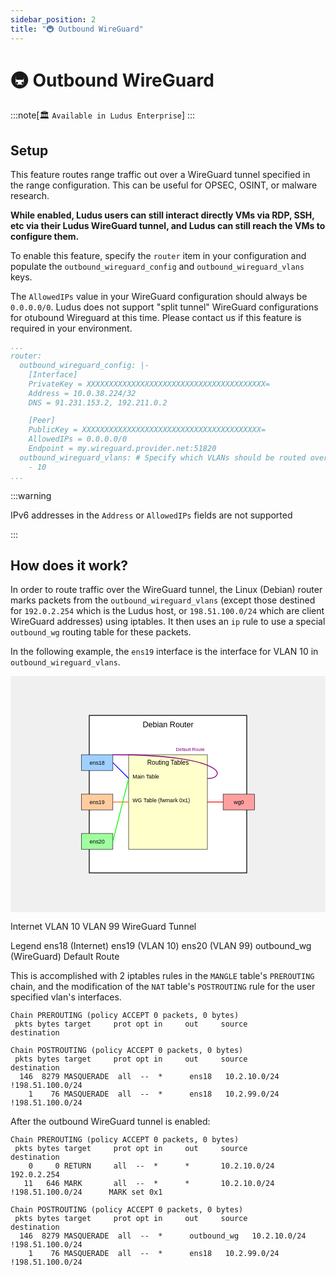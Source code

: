```yaml
---
sidebar_position: 2
title: "🚇 Outbound WireGuard"
---
```


# 🚇 Outbound WireGuard

:::note[🏛️ `Available in Ludus Enterprise`]
:::

## Setup

This feature routes range traffic out over a WireGuard tunnel specified in the range configuration.
This can be useful for OPSEC, OSINT, or malware research. 

**While enabled, Ludus users can still interact directly VMs via RDP, SSH, etc via their Ludus WireGuard tunnel, and Ludus can still reach the VMs to configure them.**

To enable this feature, specify the `router` item in your configuration and populate the `outbound_wireguard_config` and `outbound_wireguard_vlans` keys.


The `AllowedIPs` value in your WireGuard configuration should always be `0.0.0.0/0`.
Ludus does not support "split tunnel" WireGuard configurations for otubound Wireguard at this time. Please contact us if this feature is required in your environment.

```yaml title="range-config.yml"
...
router:
  outbound_wireguard_config: |-
    [Interface]
    PrivateKey = XXXXXXXXXXXXXXXXXXXXXXXXXXXXXXXXXXXXXXXX=
    Address = 10.0.38.224/32
    DNS = 91.231.153.2, 192.211.0.2

    [Peer]
    PublicKey = XXXXXXXXXXXXXXXXXXXXXXXXXXXXXXXXXXXXXXXX=
    AllowedIPs = 0.0.0.0/0
    Endpoint = my.wireguard.provider.net:51820
  outbound_wireguard_vlans: # Specify which VLANs should be routed over the WireGuard tunnel
    - 10
...
```

:::warning

IPv6 addresses in the `Address` or `AllowedIPs` fields are not supported

:::

## How does it work?

In order to route traffic over the WireGuard tunnel, the Linux (Debian) router marks packets from the `outbound_wireguard_vlans` (except those destined for `192.0.2.254` which is the Ludus host, or `198.51.100.0/24` which are client WireGuard addresses) using iptables. It then uses an `ip` rule to use a special `outbound_wg` routing table for these packets.

In the following example, the `ens19` interface is the interface for VLAN 10 in `outbound_wireguard_vlans`.

<svg xmlns="http://www.w3.org/2000/svg" viewBox="0 0 800 600">
  <!-- Background -->
  <rect width="800" height="600" fill="#f0f0f0"/>
  
  <!-- Debian Router Box -->
  <rect x="200" y="100" width="400" height="400" fill="#ffffff" stroke="#000000" stroke-width="2"/>
  <text x="400" y="130" font-family="Arial, sans-serif" font-size="20" text-anchor="middle">Debian Router</text>
  
  <!-- Interfaces -->
  <rect x="180" y="200" width="80" height="40" fill="#a0d0ff" stroke="#000000"/>
  <text x="220" y="225" font-family="Arial, sans-serif" font-size="14" text-anchor="middle">ens18</text>
  
  <rect x="180" y="300" width="80" height="40" fill="#ffcca0" stroke="#000000"/>
  <text x="220" y="325" font-family="Arial, sans-serif" font-size="14" text-anchor="middle">ens19</text>
  
  <rect x="180" y="400" width="80" height="40" fill="#a0ffa0" stroke="#000000"/>
  <text x="220" y="425" font-family="Arial, sans-serif" font-size="14" text-anchor="middle">ens20</text>
  
  <rect x="540" y="300" width="80" height="40" fill="#ffa0a0" stroke="#000000"/>
  <text x="580" y="325" font-family="Arial, sans-serif" font-size="14" text-anchor="middle">wg0</text>
  
  <!-- Routing Table -->
  <rect x="300" y="200" width="200" height="240" fill="#ffffcc" stroke="#000000"/>
  <text x="400" y="225" font-family="Arial, sans-serif" font-size="16" text-anchor="middle">Routing Tables</text>
  <text x="310" y="260" font-family="Arial, sans-serif" font-size="14">Main Table</text>
  <text x="310" y="320" font-family="Arial, sans-serif" font-size="14">WG Table (fwmark 0x1)</text>
  
  <!-- Arrows -->
  <line x1="260" y1="220" x2="300" y2="260" stroke="#0000ff" stroke-width="2" marker-end="url(#arrowhead)"/>
  <line x1="260" y1="320" x2="300" y2="320" stroke="#ff6600" stroke-width="2" marker-end="url(#arrowhead)"/>
  <line x1="260" y1="420" x2="300" y2="260" stroke="#00ff00" stroke-width="2" marker-end="url(#arrowhead)"/>
  <line x1="500" y1="320" x2="540" y2="320" stroke="#ff0000" stroke-width="2" marker-end="url(#arrowhead)"/>
  
  <!-- Arrow for default route -->
  <path d="M 500 260 C 550 260, 550 200, 260 200" fill="none" stroke="#800080" stroke-width="2" marker-end="url(#arrowhead)"/>
  <text x="420" y="190" font-family="Arial, sans-serif" font-size="12" fill="#800080">Default Route</text>
  
  <!-- Labels -->
  <text x="280" y="190" font-family="Arial, sans-serif" font-size="12" text-anchor="middle">Internet</text>
  <text x="280" y="290" font-family="Arial, sans-serif" font-size="12" text-anchor="middle">VLAN 10</text>
  <text x="280" y="390" font-family="Arial, sans-serif" font-size="12" text-anchor="middle">VLAN 99</text>
  <text x="520" y="290" font-family="Arial, sans-serif" font-size="12" text-anchor="middle">WireGuard</text>
  <text x="520" y="350" font-family="Arial, sans-serif" font-size="12" text-anchor="middle">Tunnel</text>
  
  <!-- Legend -->
  <rect x="600" y="450" width="180" height="150" fill="#ffffff" stroke="#000000"/>
  <text x="610" y="470" font-family="Arial, sans-serif" font-size="14" font-weight="bold">Legend</text>
  <rect x="610" y="480" width="20" height="20" fill="#a0d0ff"/>
  <text x="635" y="495" font-family="Arial, sans-serif" font-size="12">ens18 (Internet)</text>
  <rect x="610" y="505" width="20" height="20" fill="#ffcca0"/>
  <text x="635" y="520" font-family="Arial, sans-serif" font-size="12">ens19 (VLAN 10)</text>
  <rect x="610" y="530" width="20" height="20" fill="#a0ffa0"/>
  <text x="635" y="545" font-family="Arial, sans-serif" font-size="12">ens20 (VLAN 99)</text>
  <rect x="610" y="555" width="20" height="20" fill="#ffa0a0"/>
  <text x="635" y="570" font-family="Arial, sans-serif" font-size="12">outbound_wg (WireGuard)</text>
  <rect x="610" y="580" width="20" height="20" fill="#800080"/>
  <text x="635" y="595" font-family="Arial, sans-serif" font-size="12">Default Route</text>
  
  <!-- Arrow definition -->
  <defs>
    <marker id="arrowhead" markerWidth="10" markerHeight="7" refX="0" refY="3.5" orient="auto">
      <polygon points="0 0, 10 3.5, 0 7" />
    </marker>
  </defs>
</svg>

This is accomplished with 2 iptables rules in the `MANGLE` table's `PREROUTING` chain, and the modification of the `NAT` table's `POSTROUTING` rule for the user specified vlan's interfaces.


```plaintext title="Normal MANGLE table PREROUTING"
Chain PREROUTING (policy ACCEPT 0 packets, 0 bytes)
 pkts bytes target     prot opt in     out     source               destination
```

```plaintext title="Normal NAT table POSTROUTING"
Chain POSTROUTING (policy ACCEPT 0 packets, 0 bytes)
 pkts bytes target     prot opt in     out     source               destination
  146  8279 MASQUERADE  all  --  *      ens18   10.2.10.0/24        !198.51.100.0/24
    1    76 MASQUERADE  all  --  *      ens18   10.2.99.0/24        !198.51.100.0/24
```

After the outbound WireGuard tunnel is enabled:

```plaintext title="Outbound WireGuard enabled for VLAN 10 MANGLE table PREROUTING"
Chain PREROUTING (policy ACCEPT 0 packets, 0 bytes)
 pkts bytes target     prot opt in     out     source               destination
    0     0 RETURN     all  --  *      *       10.2.10.0/24         192.0.2.254
   11   646 MARK       all  --  *      *       10.2.10.0/24        !198.51.100.0/24      MARK set 0x1
```

```plaintext title="Outbound WireGuard enabled for VLAN 10 NAT table POSTROUTING"
Chain POSTROUTING (policy ACCEPT 0 packets, 0 bytes)
 pkts bytes target     prot opt in     out     source               destination
  146  8279 MASQUERADE  all  --  *      outbound_wg   10.2.10.0/24        !198.51.100.0/24
    1    76 MASQUERADE  all  --  *      ens18   10.2.99.0/24        !198.51.100.0/24
```